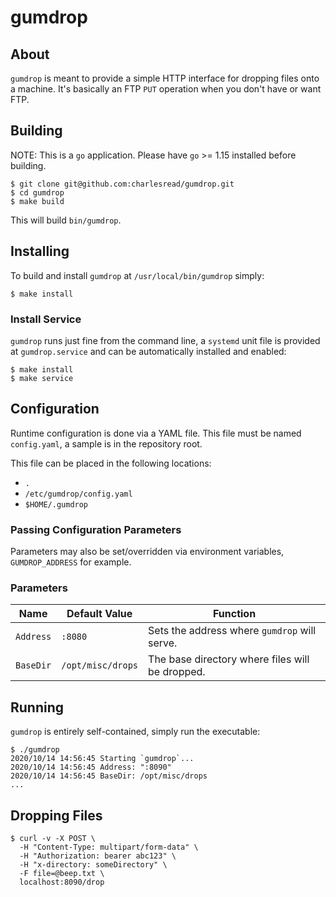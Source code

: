 # gumdrop

## About

`gumdrop` is meant to provide a simple HTTP interface for dropping files onto a machine.  It's basically an FTP `PUT` operation when you don't have or want FTP.

## Building

NOTE: This is a `go` application.  Please have `go` >= 1.15 installed before building.

```shell script
$ git clone git@github.com:charlesread/gumdrop.git
$ cd gumdrop
$ make build
```

This will build `bin/gumdrop`.

## Installing

To build and install `gumdrop` at `/usr/local/bin/gumdrop` simply:

```shell script
$ make install
``` 

### Install Service

`gumdrop` runs just fine from the command line, a `systemd` unit file is provided at `gumdrop.service` and can be automatically installed and enabled:

```shell script
$ make install
$ make service
```

## Configuration

Runtime configuration is done via a YAML file. This file must be named `config.yaml`, a sample is in the repository root.

This file can be placed in the following locations:

* `.`
* `/etc/gumdrop/config.yaml`
* `$HOME/.gumdrop`

### Passing Configuration Parameters

Parameters may also be set/overridden via environment variables, `GUMDROP_ADDRESS` for example.

### Parameters

| Name | Default Value | Function |
| ---- | ------------- | -------- |
| `Address` | `:8080` | Sets the address where `gumdrop` will serve. |
| `BaseDir` | `/opt/misc/drops` | The base directory where files will be dropped. |


## Running

`gumdrop` is entirely self-contained, simply run the executable:

```shell script
$ ./gumdrop
2020/10/14 14:56:45 Starting `gumdrop`...
2020/10/14 14:56:45 Address: ":8090"
2020/10/14 14:56:45 BaseDir: /opt/misc/drops
...
```

## Dropping Files

```shell script
$ curl -v -X POST \
  -H "Content-Type: multipart/form-data" \
  -H "Authorization: bearer abc123" \
  -H "x-directory: someDirectory" \
  -F file=@beep.txt \
  localhost:8090/drop
```